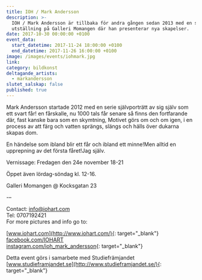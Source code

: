 ```yaml
---
title: IOH / Mark Andersson
description: >-
  IOH / Mark Andersson är tillbaka för andra gången sedan 2013 med en solo
  utställning på Galleri Momangen där han presenterar nya skapelser.
date: 2017-10-30 00:00:00 +0100
event_data:
  start_datetime: 2017-11-24 18:00:00 +0100
  end_datetime: 2017-11-26 16:00:00 +0100
image: /images/events/iohmark.jpg
link:
category: bildkonst
deltagande_artists:
  - markandersson
slutet_salskap: false
published: true
---
```


Mark Andersson startade 2012 med en serie sj&auml;lvportr&auml;tt av sig sj&auml;lv som ett svart f&aring;r\! en f&aring;rskalle, nu 1000 tals f&aring;r senare s&aring; finns den fortfarande d&auml;r, fast kanske bara som en skymtning, Motivet görs om och om igen, i en process av att f&auml;rg och vatten spr&auml;ngs, sl&auml;ngs och h&auml;lls över dukarna skapas dom.

En h&auml;ndelse som ibland blir ett f&aring;r och ibland ett minne\!Men alltid en upprepning av det första f&aring;ret\!Jag sj&auml;lv.

Vernissage: Fredagen den 24e november 18-21

Öppet &auml;ven lördag-söndag kl. 12-16.

Galleri Momangen @ Kocksgatan 23

\-–

Contact: info@iohart.com<br>Tel: 0707192421<br>For more pictures and info go to:

[www.iohart.com](http://www.iohart.com/){: target="_blank"}<br>[facebook.com/IOHART](https://www.facebook.com/IOHART)<br>[instagram.com/ioh\_mark\_andersson](https://instagram.com/ioh_mark_andersson){: target="_blank"}

Detta event görs i samarbete med Studiefr&auml;mjandet<br>[www.studieframjandet.se](http://www.studieframjandet.se/){: target="_blank"}